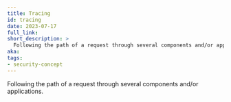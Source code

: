 ```yaml
---
title: Tracing
id: tracing
date: 2023-07-17
full_link: 
short_description: >
  Following the path of a request through several components and/or applications.
aka:
tags:
- security-concept
---
```

Following the path of a request through several components and/or applications.

<!--more--> 
